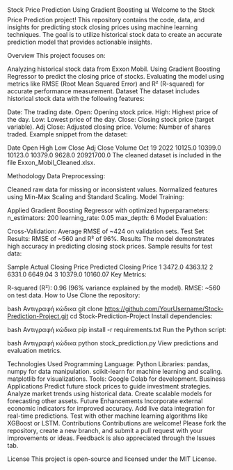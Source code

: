 Stock Price Prediction Using Gradient Boosting 📊
Welcome to the Stock Price Prediction project! This repository contains the code, data, and insights for predicting stock closing prices using machine learning techniques. The goal is to utilize historical stock data to create an accurate prediction model that provides actionable insights.

Overview
This project focuses on:

Analyzing historical stock data from Exxon Mobil.
Using Gradient Boosting Regressor to predict the closing price of stocks.
Evaluating the model using metrics like RMSE (Root Mean Squared Error) and R² (R-squared) for accurate performance measurement.
Dataset
The dataset includes historical stock data with the following features:

Date: The trading date.
Open: Opening stock price.
High: Highest price of the day.
Low: Lowest price of the day.
Close: Closing stock price (target variable).
Adj Close: Adjusted closing price.
Volume: Number of shares traded.
Example snippet from the dataset:

Date	Open	High	Low	Close	Adj Close	Volume
Oct 19 2022	10125.0	10399.0	10123.0	10379.0	9628.0	20921700.0
The cleaned dataset is included in the file Exxon_Mobil_Cleaned.xlsx.

Methodology
Data Preprocessing:

Cleaned raw data for missing or inconsistent values.
Normalized features using Min-Max Scaling and Standard Scaling.
Model Training:

Applied Gradient Boosting Regressor with optimized hyperparameters:
n_estimators: 200
learning_rate: 0.05
max_depth: 6
Model Evaluation:

Cross-Validation: Average RMSE of ~424 on validation sets.
Test Set Results: RMSE of ~560 and R² of 96%.
Results
The model demonstrates high accuracy in predicting closing stock prices. Sample results for test data:

Sample	Actual Closing Price	Predicted Closing Price
1	3472.0	4363.12
2	6331.0	6649.04
3	10379.0	10160.07
Key Metrics:

R-squared (R²): 0.96 (96% variance explained by the model).
RMSE: ~560 on test data.
How to Use
Clone the repository:

bash
Αντιγραφή κώδικα
git clone https://github.com/YourUsername/Stock-Prediction-Project.git
cd Stock-Prediction-Project
Install dependencies:

bash
Αντιγραφή κώδικα
pip install -r requirements.txt
Run the Python script:

bash
Αντιγραφή κώδικα
python stock_prediction.py
View predictions and evaluation metrics.

Technologies Used
Programming Language: Python
Libraries:
pandas, numpy for data manipulation.
scikit-learn for machine learning and scaling.
matplotlib for visualizations.
Tools: Google Colab for development.
Business Applications
Predict future stock prices to guide investment strategies.
Analyze market trends using historical data.
Create scalable models for forecasting other assets.
Future Enhancements
Incorporate external economic indicators for improved accuracy.
Add live data integration for real-time predictions.
Test with other machine learning algorithms like XGBoost or LSTM.
Contributions
Contributions are welcome! Please fork the repository, create a new branch, and submit a pull request with your improvements or ideas. Feedback is also appreciated through the Issues tab.

License
This project is open-source and licensed under the MIT License.
